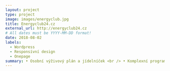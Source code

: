 ```yaml
---
layout: project
type: project
image: images/energyclub.jpg
title: Energyclub24.cz
external_url: http://energyclub24.cz
# All dates must be YYYY-MM-DD format!
date: 2018-08-02
labels:
  - Wordpress
  - Responsívní design
  - Onepage
summary: • Osobní výživový plán a jídelníček <br /> • Komplexní programy zdravého hubnutí na úkor tuků, nikoliv svalové hmoty
---
```




